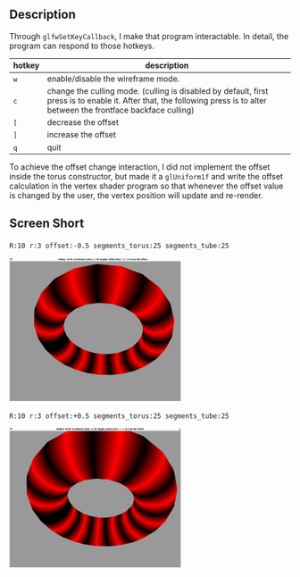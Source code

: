 ## Description
Through `glfwSetKeyCallback`, I make that program interactable. In detail, the program can respond to those hotkeys. 

| hotkey | description                                                  |
| ------ | ------------------------------------------------------------ |
| `w`    | enable/disable the wireframe mode.                           |
| `c`    | change the culling mode. (culling is disabled by default, first press is to enable it. After that, the following press is to alter between the frontface  backface culling) |
| `[`    | decrease the offset                                          |
| `]`    | increase the offset                                          |
| `q`    | quit                                                         |

To achieve the offset change interaction, I did not implement the offset inside the torus constructor, but made it a `glUniform1f` and write the offset calculation in the vertex shader program so that whenever the offset value is changed by the user, the vertex position will update and re-render.


<div style="page-break-after: always;"></div>



## Screen Short
`R:10 r:3 offset:-0.5 segments_torus:25 segments_tube:25`

<img src="./offset_negetive.png" alt="image-20230311112955838" style="zoom:30%;" />

`R:10 r:3 offset:+0.5 segments_torus:25 segments_tube:25`

<img src="./offset_positive.png" alt="image-20230311113303207" style="zoom:30%;" />
